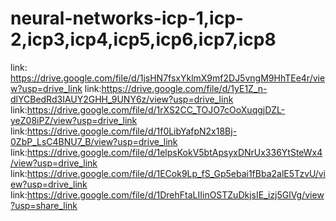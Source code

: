 # neural-networks-icp-1,icp-2,icp3,icp4,icp5,icp6,icp7,icp8
link: https://drive.google.com/file/d/1jsHN7fsxYklmX9mf2DJ5vngM9HhTEe4r/view?usp=drive_link
link:https://drive.google.com/file/d/1yE1Z_n-dlYCBedRd3IAUY2GHH_9UNY6z/view?usp=drive_link
link:https://drive.google.com/file/d/1rXS2CC_TOJO7cOoXuqgjDZL-yeZ08iPZ/view?usp=drive_link
link:https://drive.google.com/file/d/1f0LibYafpN2x18Bj-0ZbP_LsC4BNU7_B/view?usp=drive_link
link:https://drive.google.com/file/d/1elpsKokV5btApsyxDNrUx336YtSteWx4/view?usp=drive_link
link:https://drive.google.com/file/d/1ECok9Lp_fS_Gp5ebai1fBba2alE5TzvU/view?usp=drive_link
link:https://drive.google.com/file/d/1DrehFtaLIIinOSTZuDkjsIE_izj5GlVg/view?usp=share_link
